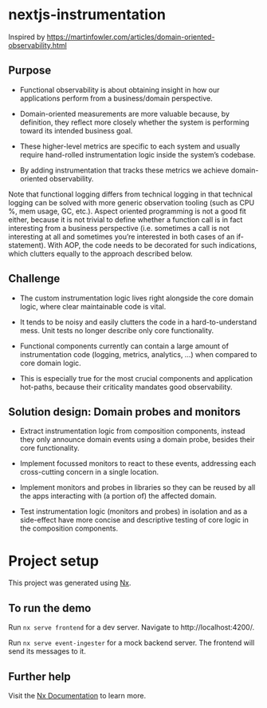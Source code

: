 # nextjs-instrumentation
Inspired by https://martinfowler.com/articles/domain-oriented-observability.html

## Purpose
* Functional observability is about obtaining insight in how our applications perform from a business/domain perspective.

* Domain-oriented measurements are more valuable because, by definition, they reflect more closely whether the system is performing toward its intended business goal.

* These higher-level metrics are specific to each system and usually require hand-rolled instrumentation logic inside the system’s codebase.

* By adding instrumentation that tracks these metrics we achieve domain-oriented observability.

Note that functional logging differs from technical logging in that technical logging can be solved with more generic observation tooling (such as CPU %, mem usage, GC, etc.). Aspect oriented programming is not a good fit either, because it is not trivial to define whether a function call is in fact interesting from a business perspective (i.e. sometimes a call is not interesting at all and sometimes you’re interested in both cases of an if-statement). With AOP, the code needs to be decorated for such indications, which clutters equally to the approach described below.


## Challenge
* The custom instrumentation logic lives right alongside the core domain logic, where clear maintainable code is vital.

* It tends to be noisy and easily clutters the code in a hard-to-understand mess. Unit tests no longer describe only core functionality.

* Functional components currently can contain a large amount of instrumentation code (logging, metrics, analytics, …) when compared to core domain logic.

* This is especially true for the most crucial components and application hot-paths, because their criticality mandates good observability.


## Solution design: Domain probes and monitors
* Extract instrumentation logic from composition components, instead they only announce domain events using a domain probe, besides their core functionality.

* Implement focussed monitors to react to these events, addressing each cross-cutting concern in a single location.

* Implement monitors and probes in libraries so they can be reused by all the apps interacting with (a portion of) the affected domain.

* Test instrumentation logic (monitors and probes) in isolation and as a side-effect have more concise and descriptive testing of core logic in the composition components.

# Project setup

This project was generated using [Nx](https://nx.dev).

## To run the demo
Run `nx serve frontend` for a dev server. Navigate to http://localhost:4200/.

Run `nx serve event-ingester` for a mock backend server. The frontend will send its messages to it.

## Further help

Visit the [Nx Documentation](https://nx.dev) to learn more.
